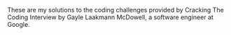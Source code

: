 These are my solutions to the coding challenges provided by Cracking The Coding Interview by Gayle Laakmann McDowell, a software engineer at Google. 